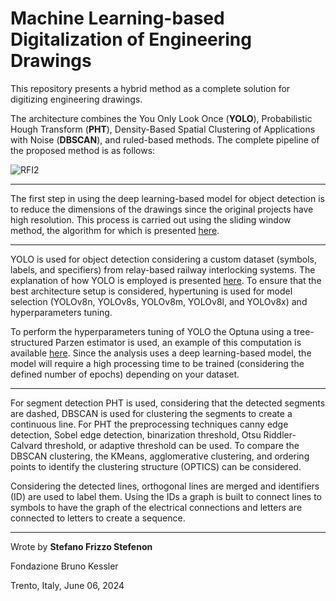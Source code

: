# Machine Learning-based Digitalization of Engineering Drawings

This repository presents a hybrid method as a complete solution for digitizing engineering drawings.

The architecture combines the You Only Look Once (**YOLO**), Probabilistic Hough Transform (**PHT**), Density-Based Spatial Clustering of Applications with Noise (**DBSCAN**), and ruled-based methods. The complete pipeline of the proposed method is as follows:

![RFI2](https://github.com/user-attachments/assets/0f2f44c1-3075-4fee-974e-97aedeb7e8f8)

---

The first step in using the deep learning-based model for object detection is to reduce the dimensions of the drawings since the original projects have high resolution. This process is carried out using the sliding window method, the algorithm for which is presented [here](https://github.com/SFStefenon/Digital_ED/blob/main/Sliding%20Window/Sliding%20Window%20Compute.py).

---

YOLO is used for object detection considering a custom dataset (symbols, labels, and specifiers) from relay-based railway interlocking systems. The explanation of how YOLO is employed is presented [here](https://github.com/SFStefenon/Digital_ED/tree/main/YOLO). To ensure that the best architecture setup is considered, hypertuning is used for model selection (YOLOv8n, YOLOv8s, YOLOv8m, YOLOv8l, and YOLOv8x) and hyperparameters tuning.

To perform the hyperparameters tuning of YOLO the Optuna using a tree-structured Parzen estimator is used, an example of this computation is available [here](https://github.com/SFStefenon/Digital_ED/blob/main/Optuna/yolov8-optuna-sd2.py). Since the analysis uses a deep learning-based model, the model will require a high processing time to be trained (considering the defined number of epochs) depending on your dataset. 

---

For segment detection PHT is used, considering that the detected segments are dashed, DBSCAN is used for clustering the segments to create a continuous line.
For PHT the preprocessing techniques canny edge detection, Sobel edge detection, binarization threshold, Otsu Riddler-Calvard threshold, or adaptive threshold can be used.
To compare the DBSCAN clustering, the KMeans, agglomerative clustering, and ordering points to identify the clustering structure (OPTICS) can be considered.

Considering the detected lines, orthogonal lines are merged and identifiers (ID) are used to label them. Using the IDs a graph is built to connect lines to symbols to have the graph of the electrical connections and letters are connected to letters to create a sequence.




---

Wrote by **Stefano Frizzo Stefenon**

Fondazione Bruno Kessler

Trento, Italy, June 06, 2024
